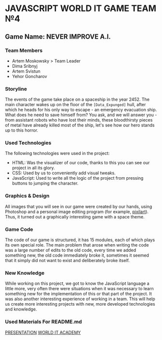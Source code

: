 # JAVASCRIPT WORLD IT GAME TEAM №4
## Game Name: NEVER IMPROVE A.I.
### Team Members
- Artem Moskowsky > Team Leader
- Dima Sribnyj
- Artem Svistun
- Yehor Goncharov
### Storyline
The events of the game take place on a spaceship in the year 2452. 
The main character wakes up on the floor of the `[Data_Expunged]` hull, after which he heads for his only way to escape - an emergency evacuation ship.
What does he need to save himself from? 
You ask, and we will answer you - from assistant robots who have lost their minds, these bloodthirsty pieces of metal have already killed most of the ship, let's see how our hero stands up to this horror.
### Used Technologies
The following technologies were used in the project:
- HTML: Was the visualizer of our code, thanks to this you can see our project in all its glory.
- CSS: Used by us to conveniently add visual tweaks.
- JavaScript: Used to write all the logic of the project from pressing buttons to jumping the character.
### Graphics & Design
All images that you will see in our game were created by our hands, using Photoshop and a personal image editing program (for example, [pixilart](https://www.pixilart.com/)).
Thus, it turned out a graphically interesting game with a space theme.
### Game Code
The code of our game is structured, it has 15 modules, each of which plays its own special role.
The main problem that arose when writing the code was a large number of edits to the old code, every time we added something new, the old code immediately broke it, sometimes it seemed that it simply did not want to exist and deliberately broke itself.
### New Knowledge
While working on this project, we got to know the JavaScript language a little more, very often there were situations when it was necessary to learn something new for the implementation of this or that part of the project.
It was also another interesting experience of working in a team.
This will help us create more interesting projects with new, more developed technologies and knowledge.
### Used Materials For README.md
[PRESENTATION](https://docs.google.com/presentation/d/1CVJJWkS8eJkWybgyYxF0FLC2MRlkRaxCmkdOYQMtiJA/edit?usp=sharing)
[WORLD IT ACADEMY](https://www.worldit.academy/)
